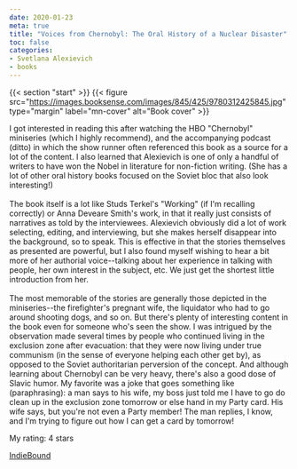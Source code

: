 ```yaml
---
date: 2020-01-23
meta: true
title: "Voices from Chernobyl: The Oral History of a Nuclear Disaster"
toc: false
categories:
- Svetlana Alexievich
- books
---
```


{{< section "start" >}}
{{< figure src="https://images.booksense.com/images/845/425/9780312425845.jpg" type="margin" label="mn-cover" alt="Book cover" >}}

I got interested in reading this after watching the HBO "Chernobyl" miniseries (which I highly recommend), and the accompanying podcast (ditto) in which the show runner often referenced this book as a source for a lot of the content. I also learned that Alexievich is one of only a handful of writers to have won the Nobel in literature for non-fiction writing. (She has a lot of other oral history books focused on the Soviet bloc that also look interesting!)<br /><br />The book itself is a lot like Studs Terkel's "Working" (if I'm recalling correctly) or Anna Deveare Smith's work, in that it really just consists of narratives as told by the interviewees. Alexievich obviously did a lot of work selecting, editing, and interviewing, but she makes herself disappear into the background, so to speak. This is effective in that the stories themselves as presented are powerful, but I also found myself wishing to hear a bit more of her authorial voice--talking about her experience in talking with people, her own interest in the subject, etc. We just get the shortest little introduction from her. <br /><br />The most memorable of the stories are generally those depicted in the miniseries--the firefighter's pregnant wife, the liquidator who had to go around shooting dogs, and so on. But there's plenty of interesting content in the book even for someone who's seen the show. I was intrigued by the observation made several times by people who continued living in the exclusion zone after evacuation: that they were now living under true communism (in the sense of everyone helping each other get by), as opposed to the Soviet authoritarian perversion of the concept. And although learning about Chernobyl can be very heavy, there's also a good dose of Slavic humor. My favorite was a joke that goes something like (paraphrasing): a man says to his wife, my boss just told me I have to go do clean up in the exclusion zone tomorrow or else hand in my Party card. His wife says, but you're not even a Party member! The man replies, I know, and I'm trying to figure out how I can get a card by tomorrow!

My rating: 4 stars  

[IndieBound](https://www.indiebound.org/book/9780312425845)
